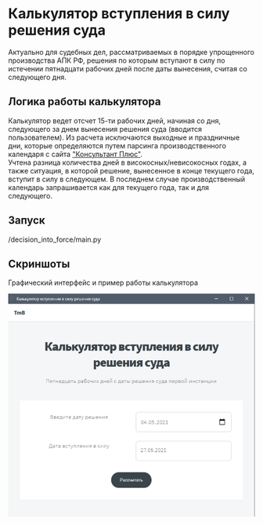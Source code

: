# Калькулятор вступления в силу решения суда
Актуально для судебных дел, рассматриваемых в порядке упрощенного производства 
АПК РФ, решения по которым вступают в силу по истечении пятнадцати рабочих
дней после даты вынесения, считая со следующего дня. 

## Логика работы калькулятора
Калькулятор ведет отсчет 15-ти рабочих дней, начиная со дня, 
следующего за днем вынесения решения суда (вводится пользователем). 
Из расчета исключаются выходные и праздничные дни, которые определяются 
путем парсинга производственного календаря с сайта 
["Консультант Плюс"](
http://www.consultant.ru/law/ref/calendar/proizvodstvennye/).
<br>
Учтена разница количества дней в високосных/невисокосных годах, а также 
ситуация, в которой решение, вынесенное в конце текущего года, вступит в 
силу в следующем.
В последнем случае производственный календарь запрашивается как для текущего 
года, так и для следующего. 

## Запуск
/decision_into_force/main.py

## Скриншоты
Графический интерфейс и пример работы калькулятора
<br>

![Alt-текст](imgs/калькулятор2.png "Пример работы калькулятора")


